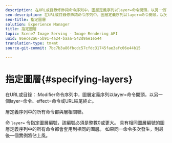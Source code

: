 ```yaml
---
description: 在URL或目錄修飾詞命令序列中，圖層定義序列以layer=命令開頭，以另一個layer=命令、effect=命令或URL結尾終止。
seo-description: 在URL或目錄修飾詞命令序列中，圖層定義序列以layer=命令開頭，以另一個layer=命令、effect=命令或URL結尾終止。
seo-title: 指定圖層
solution: Experience Manager
title: 指定圖層
topic: Scene7 Image Serving - Image Rendering API
uuid: 86ece2a6-5b91-4a24-baaa-542d9ae1e544
translation-type: tm+mt
source-git-commit: 7bc7b3a86fbcdc57cfdc31745fae3afc06e44b15

---
```



# 指定圖層{#specifying-layers}

在URL或目錄：:Modifier命令序列中，圖層定義序列以layer=命令開頭，以另一個layer=命令、effect=命令或URL結尾終止。

層定義序列中的所有命令都與層相關聯。

命 `layer=` 令指定圖層編號，該編號必須是整數0或更大。 具有相同圖層編號的圖層定義序列中的所有命令都會套用到相同的圖層。 如果同一命令多次發生，則最後一個實例將佔上風。
